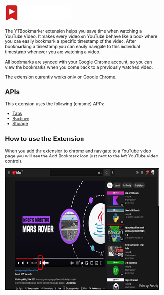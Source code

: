 # <img src='https://github.com/ArchontisKostis/yt-bookmarker-extension/blob/v1.0.0/assets/logoHQ.png' style='height: 50px'>
The YTBookmarker extension helps you save time when watching a YouTube Video. It makes every video on YouTube behave like a book where you can easily bookmark a specific timestamp of the video. After bookmarking a timestamp you can easily navigate to this individual timestamp whenever you are watching a video. <br><br>
All bookmarks are synced with your Google Chrome account, so you can view the bookmarks when you come back to a previously watched video. <br>

The extension currently works only on Google Chrome.

## APIs
This extension uses the following (chrome) API's:
- [Tabs](https://developer.chrome.com/docs/extensions/reference/tabs/)
- [Runtime](https://developer.chrome.com/docs/extensions/reference/runtime/)
- [Storage](https://developer.chrome.com/docs/extensions/reference/storage/)

## How to use the Extension
When you add the extension to chrome and navigate to a YouTube video page you will see the Add Bookmark icon just next to the left YouTube video controls.

<img src='https://github.com/ArchontisKostis/yt-bookmarker-extension/blob/v1.0.0/assets/tutorialIcon.png' style='height: 400px'>
